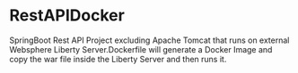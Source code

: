 # RestAPIDocker

SpringBoot Rest API Project excluding Apache Tomcat that runs on external Websphere Liberty Server.Dockerfile will generate a Docker Image and copy the war file inside the Liberty Server and then runs it.

